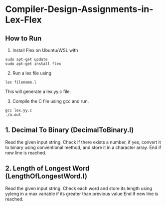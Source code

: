 # Compiler-Design-Assignments-in-Lex-Flex


## How to Run
1. Install Flex on Ubuntu/WSL with
```    
sudo apt-get update 
sudo apt-get install flex
```
2. Run a lex file using 
```
lex filename.l
```
This will generate a lex.yy.c file.

3. Compile the C file using gcc and run.
```
gcc lex.yy.c
./a.out
```

## 1. Decimal To Binary (DecimalToBinary.l)
Read the given input string.
Check if there exists a number, if yes, convert it to binary using conventional method, and store it in a character array.
End if new line is reached.

## 2. Length of Longest Word (LengthOfLongestWord.l)
Read the given input string.
Check each word and store its length using yyleng in a max variable if its greater than previous value
End if new line is reached.

